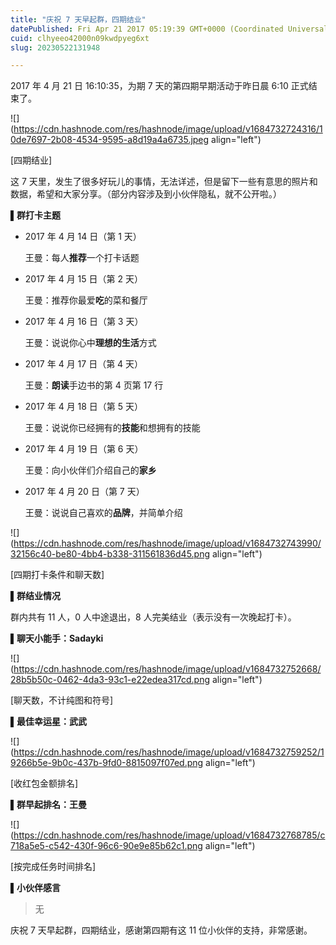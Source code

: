 ```yaml
---
title: "庆祝 7 天早起群，四期结业"
datePublished: Fri Apr 21 2017 05:19:39 GMT+0000 (Coordinated Universal Time)
cuid: clhyeeo42000n09kwdpyeg6xt
slug: 20230522131948

---
```


2017 年 4 月 21 日 16:10:35，为期 7 天的第四期早期活动于昨日晨 6:10 正式结束了。

![](https://cdn.hashnode.com/res/hashnode/image/upload/v1684732724316/10de7697-2b08-4534-9595-a8d19a4a6735.jpeg align="left")

\[四期结业\]

这 7 天里，发生了很多好玩儿的事情，无法详述，但是留下一些有意思的照片和数据，希望和大家分享。（部分内容涉及到小伙伴隐私，就不公开啦。）

**▌群打卡主题**

* 2017 年 4 月 14 日（第 1 天）
    
    王曼：每人**推荐**一个打卡话题
    
* 2017 年 4 月 15 日（第 2 天）
    
    王曼：推荐你最爱**吃**的菜和餐厅
    
* 2017 年 4 月 16 日（第 3 天）
    
    王曼：说说你心中**理想的生活**方式
    
* 2017 年 4 月 17 日（第 4 天）
    
    王曼：**朗读**手边书的第 4 页第 17 行
    
* 2017 年 4 月 18 日（第 5 天）
    
    王曼：说说你已经拥有的**技能**和想拥有的技能
    
* 2017 年 4 月 19 日（第 6 天）
    
    王曼：向小伙伴们介绍自己的**家乡**
    
* 2017 年 4 月 20 日（第 7 天）
    
    王曼：说说自己喜欢的**品牌**，并简单介绍
    

![](https://cdn.hashnode.com/res/hashnode/image/upload/v1684732743990/32156c40-be80-4bb4-b338-311561836d45.png align="left")

\[四期打卡条件和聊天数\]

**▌群结业情况**

群内共有 11 人，0 人中途退出，8 人完美结业（表示没有一次晚起打卡）。

**▌聊天小能手：Sadayki**

![](https://cdn.hashnode.com/res/hashnode/image/upload/v1684732752668/28b5b50c-0462-4da3-93c1-e22edea317cd.png align="left")

\[聊天数，不计纯图和符号\]

**▌最佳幸运星：武武**

![](https://cdn.hashnode.com/res/hashnode/image/upload/v1684732759252/19266b5e-9b0c-437b-9fd0-8815097f07ed.png align="left")

\[收红包金额排名\]

**▌群早起排名：王曼**

![](https://cdn.hashnode.com/res/hashnode/image/upload/v1684732768785/c718a5e5-c542-430f-96c6-90e9e85b62c1.png align="left")

\[按完成任务时间排名\]

**▌小伙伴感言**

> 无

庆祝 7 天早起群，四期结业，感谢第四期有这 11 位小伙伴的支持，非常感谢。